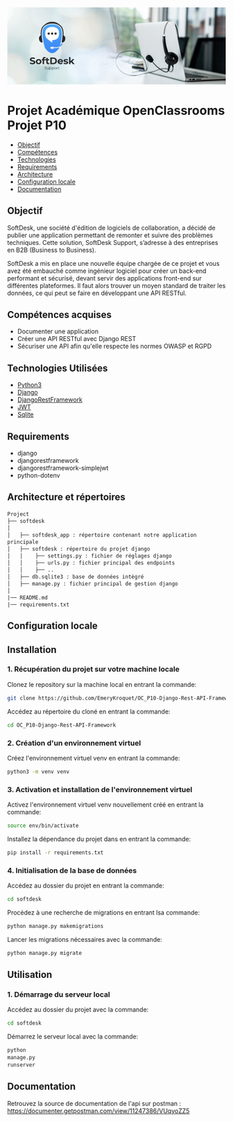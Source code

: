 <h3 align="center">
    <img alt="Logo" title="#logo" src="softdesk_P10-02.png">
    <br>
</h3>

# Projet Académique OpenClassrooms Projet P10

- [Objectif](#obj)
- [Compétences](#competences)
- [Technologies](#techs)
- [Requirements](#reqs)
- [Architecture](#architecture)
- [Configuration locale](#localconfig)
- [Documentation](#docs)

<a id="obj"></a>

## Objectif

SoftDesk, une société d'édition de logiciels de collaboration, a décidé de publier une application permettant de
remonter et suivre des problèmes techniques.
Cette solution, SoftDesk Support, s’adresse à des entreprises en B2B (Business to Business).

SoftDesk a mis en place une nouvelle équipe chargée de ce projet et vous avez été embauché comme ingénieur logiciel pour
créer un back-end performant et sécurisé, devant servir des applications front-end sur différentes plateformes. Il faut
alors trouver un moyen standard de traiter les données, ce qui peut se faire en développant une API RESTful.
<a id="competences"></a>

## Compétences acquises

- Documenter une application
- Créer une API RESTful avec Django REST
- Sécuriser une API afin qu'elle respecte les normes OWASP et RGPD

<a id="techs"></a>

## Technologies Utilisées

- [Python3](https://www.python.org/)
- [Django](https://www.djangoproject.com/)
- [DjangoRestFramework](https://www.django-rest-framework.org/)
- [JWT](https://jwt.io/)
- [Sqlite](https://www.sqlite.org/)

<a id="reqs"></a>

## Requirements

- django
- djangorestframework
- djangorestframework-simplejwt
- python-dotenv

<a id="architecture"></a>

## Architecture et répertoires

```
Project
├── softdesk
│   
│   ├── softdesk_app : répertoire contenant notre application principale
│   ├── softdesk : répertoire du projet django
│   │    ├── settings.py : fichier de réglages django
│   │    ├── urls.py : fichier principal des endpoints
│   │    ├── ..
│   ├── db.sqlite3 : base de données intègré
│   ├── manage.py : fichier principal de gestion django
│
|── README.md 
|── requirements.txt
```

<a id="localconfig"></a>

## Configuration locale

## Installation

### 1. Récupération du projet sur votre machine locale

Clonez le repository sur la machine local en entrant la commande:

```bash
git clone https://github.com/EmeryKroquet/OC_P10-Django-Rest-API-Framework.git
```

Accédez au répertoire du cloné en entrant la commande:

```bash
cd OC_P10-Django-Rest-API-Framework
```

### 2. Création d'un environnement virtuel

Créez l'environnement virtuel venv en entrant la commande:

```bash
python3 -m venv venv
```

### 3. Activation et installation de l'environnement virtuel

Activez l'environnement virtuel venv nouvellement créé en entrant la commande:

```bash
source env/bin/activate
```

Installez la dépendance du projet dans en entrant la commande:

```bash
pip install -r requirements.txt
```

### 4. Initialisation de la base de données

Accédez au dossier du projet en entrant la commande:

```bash
cd softdesk
```

Procédez à une recherche de migrations en entrant lsa commande:

```bash
python manage.py makemigrations
```

Lancer les migrations nécessaires avec la commande:

```bash
python manage.py migrate
```

## Utilisation

### 1. Démarrage du serveur local

Accédez au dossier du projet avec la commande:

```bash
cd softdesk
```

Démarrez le serveur local avec la commande:

```python
python
manage.py
runserver
```

<a id="docs"></a>

## Documentation

Retrouvez la source de documentation de l'api sur postman : https://documenter.getpostman.com/view/11247386/VUqyoZZ5
